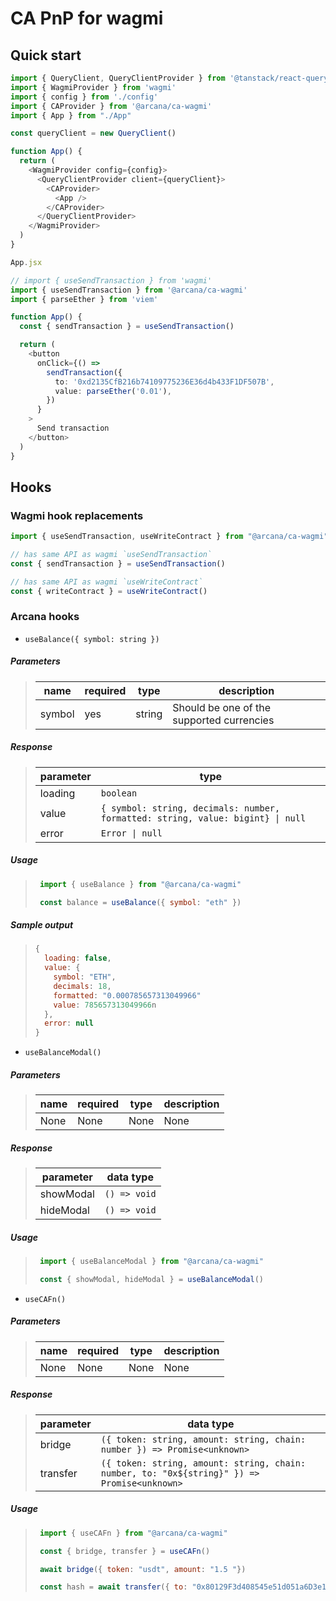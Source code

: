 # CA PnP for wagmi

## Quick start

```ts
import { QueryClient, QueryClientProvider } from '@tanstack/react-query'
import { WagmiProvider } from 'wagmi'
import { config } from './config'
import { CAProvider } from '@arcana/ca-wagmi'
import { App } from "./App"

const queryClient = new QueryClient()

function App() {
  return (
    <WagmiProvider config={config}>
      <QueryClientProvider client={queryClient}>
        <CAProvider>
          <App />
        </CAProvider>
      </QueryClientProvider>
    </WagmiProvider>
  )
}
```

```ts
App.jsx

// import { useSendTransaction } from 'wagmi'
import { useSendTransaction } from '@arcana/ca-wagmi'
import { parseEther } from 'viem'

function App() {
  const { sendTransaction } = useSendTransaction()

  return (
    <button
      onClick={() =>
        sendTransaction({
          to: '0xd2135CfB216b74109775236E36d4b433F1DF507B',
          value: parseEther('0.01'),
        })
      }
    >
      Send transaction
    </button>
  )
}
```

## Hooks

### Wagmi hook replacements

```ts
import { useSendTransaction, useWriteContract } from "@arcana/ca-wagmi"

// has same API as wagmi `useSendTransaction`
const { sendTransaction } = useSendTransaction() 

// has same API as wagmi `useWriteContract`
const { writeContract } = useWriteContract() 
```

### Arcana hooks

- `useBalance({ symbol: string })`

##### Parameters

> | name      |  required     | type               | description                                                           |
> |-----------|-----------|-------------------------|-----------------------------------------------------------------------|
> | symbol      |  yes | string   | Should be one of the supported currencies |

##### Response

> | parameter   | type             |
> |-------------|-----------------------------------|
> | loading     | `boolean` |
> | value       | `{ symbol: string, decimals: number, formatted: string, value: bigint} \| null` |
> | error       | `Error \| null` |

##### Usage

> ```javascript
>  import { useBalance } from "@arcana/ca-wagmi"
>
>  const balance = useBalance({ symbol: "eth" })
> ```

##### Sample output

> ```js
> {
>   loading: false,
>   value: {
>     symbol: "ETH",
>     decimals: 18,
>     formatted: "0.000785657313049966"
>     value: 785657313049966n
>   },
>   error: null
> } 
> ```

- `useBalanceModal()`

##### Parameters

> | name      |  required     | type               | description                                                           |
> |-----------|-----------|-------------------------|-----------------------------------------------------------------------|
> | None      |  None |  None  | None |


##### Response

> | parameter   | data type             |
> |-------------|-----------------------------------|
> | showModal     | `() => void` |
> | hideModal     | `() => void` |

##### Usage

> ```javascript
>  import { useBalanceModal } from "@arcana/ca-wagmi"
>
>  const { showModal, hideModal } = useBalanceModal()
> ```

- `useCAFn()`

##### Parameters

> | name      |  required     | type               | description                                                           |
> |-----------|-----------|-------------------------|-----------------------------------------------------------------------|
> | None      |  None | None   | None |

##### Response

> | parameter   | data type             |
> |-------------|-----------------------------------|
> | bridge     | `({ token: string, amount: string, chain: number }) => Promise<unknown>` |
> | transfer   | `({ token: string, amount: string, chain: number, to: "0x${string}" }) => Promise<unknown>` |

##### Usage

> ```javascript
>  import { useCAFn } from "@arcana/ca-wagmi"
>
>  const { bridge, transfer } = useCAFn()
> 
>  await bridge({ token: "usdt", amount: "1.5 "})
> 
>  const hash = await transfer({ to: "0x80129F3d408545e51d051a6D3e194983EB7801e8", token: "usdt", amount: "1.5" })
> ```

